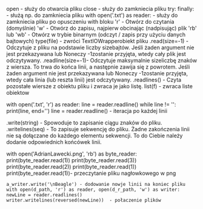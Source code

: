 open - służy do otwarcia pliku
close - służy do zamkniecia pliku
try:
finally: - służą np. do zamkniecia pliku
with open('.txt') as reader: - służy do zamkniecia pliku po opusczeniu with bloku
'r'	- Otwórz do czytania (domyślnie)
'w'	- Otwórz do zapisu, najpierw obcinając (nadpisując) plik
'rb' lub 'wb' -	Otwórz w trybie binarnym (odczyt / zapis przy użyciu danych bajtowych)
type(file) -  zwróci TextIOWrapperobiekt pliku
.read(size=-1) - Odczytuje z pliku na podstawie liczby sizebajtów. Jeśli żaden argument nie jest przekazywana lub Noneczy -1zostanie przyjęta, wtedy cały plik jest odczytywany.
.readline(size=-1)- Odczytuje maksymalnie sizeliczbę znaków z wiersza. To trwa do końca linii, a następnie zawija się z powrotem. Jeśli żaden argument nie jest przekazywana lub Noneczy -1zostanie przyjęta, wtedy cała linia (lub reszta linii) jest odczytywany.
.readlines() - Czyta pozostałe wiersze z obiektu pliku i zwraca je jako listę.
list(f) - zwraca liste obiektow

with open('.txt', 'r') as reader:
     line = reader.readline()
     while line != '': 
         print(line, end='')
         line = reader.readline() - iteracja po każdej linii
 
.write(string) - Spowoduje to zapisanie ciągu znaków do pliku.
.writelines(seq) - To zapisuje sekwencję do pliku. Żadne zakończenia linii nie są dołączane do każdego elementu sekwencji. To do Ciebie należy dodanie odpowiednich końcówek linii.

with open('AdrianLawecki.png', 'rb') as byte_reader:
     print(byte_reader.read(1))
     print(byte_reader.read(3))
     print(byte_reader.read(2))
     print(byte_reader.read(1))
     print(byte_reader.read(1))- przeczytanie pliku nagłowkowego w png
  
    a_writer.write('\nBeagle') - dodowanie nowje linii na koniec pliku
    with open(d_path, 'r') as reader, open(d_r_path, 'w') as writer:
    newLine = reader.readlines()
    writer.writelines(reversed(newLine))  - połaczenie plików 
    
